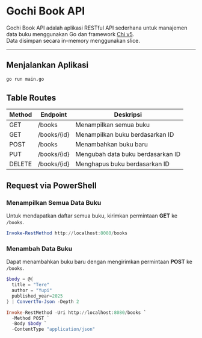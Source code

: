 # Gochi Book API

Gochi Book API adalah aplikasi RESTful API sederhana untuk manajemen data buku menggunakan Go dan framework [Chi v5](https://github.com/go-chi/chi).  
Data disimpan secara in-memory menggunakan slice.

---

## Menjalankan Aplikasi

```bash
go run main.go
```
## Table Routes
| Method | Endpoint    | Deskripsi                         |
| ------ | ----------- | --------------------------------- |
| GET    | /books      | Menampilkan semua buku            |
| GET    | /books/{id} | Menampilkan buku berdasarkan ID   |
| POST   | /books      | Menambahkan buku baru             |
| PUT    | /books/{id} | Mengubah data buku berdasarkan ID |
| DELETE | /books/{id} | Menghapus buku berdasarkan ID     |

## Request via PowerShell

### Menampilkan Semua Data Buku

Untuk mendapatkan daftar semua buku, kirimkan permintaan **GET** ke `/books`.

```powershell
Invoke-RestMethod http://localhost:8080/books
```

### Menambah Data Buku
Dapat menambahkan buku baru dengan mengirimkan permintaan **POST** ke `/books`.

```powershell
$body = @{
  title = "Tere"
  author = "Yupi"
  published_year=2025
} | ConvertTo-Json -Depth 2

Invoke-RestMethod -Uri http://localhost:8080/books `
  -Method POST `
  -Body $body `
  -ContentType "application/json"
